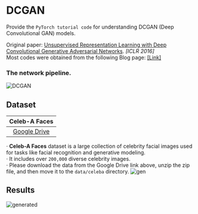 # DCGAN 
Provide the ```PyTorch tutorial code``` for understanding DCGAN (Deep Convolutional GAN) models.

Original paper: [Unsupervised Representation Learning with Deep Convolutional Generative Adversarial Networks](https://arxiv.org/pdf/1511.06434.pdf). *[ICLR 2016]*  
Most codes were obtained from the following Blog page: [[Link]](https://pytorch.org/tutorials/beginner/dcgan_faces_tutorial.html)

### The network pipeline.
![DCGAN](https://github.com/SkiddieAhn/SkiddieAhn/assets/52392658/b5556a1e-9066-402c-899d-ce206082e888)

## Dataset
|     Celeb-A Faces            |
|:------------------------:|
| [Google Drive](https://drive.google.com/file/d/0B7EVK8r0v71pZjFTYXZWM3FlRnM/view?resourcekey=0-dYn9z10tMJOBAkviAcfdyQ)   |
  
· **Celeb-A Faces** dataset is a large collection of celebrity facial images used for tasks like facial recognition and generative modeling.  
· It includes over ```200,000``` diverse celebrity images.  
· Please download the data from the Google Drive link above, unzip the zip file, and then move it to the ```data/celeba``` directory.
![gen](https://github.com/SkiddieAhn/SkiddieAhn/assets/52392658/7d902067-c890-4b08-9cd3-4c7d7b4d830d)  

## Results
![generated](https://github.com/SkiddieAhn/SkiddieAhn/assets/52392658/b3e93f50-1a4f-4864-a5ff-102b92e70aa6)

 
